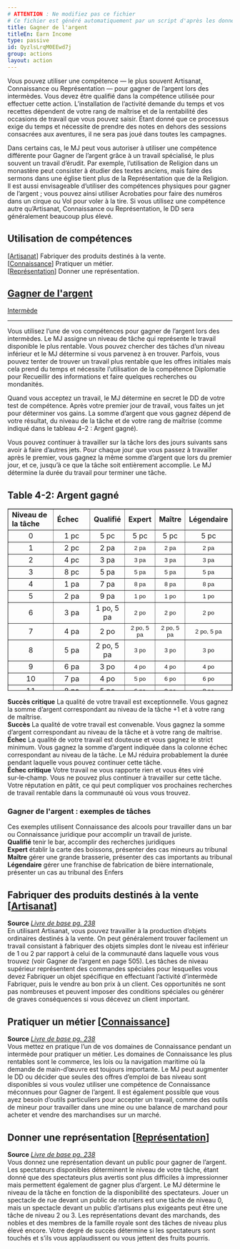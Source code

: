 ```yaml
---
# ATTENTION : Ne modifiez pas ce fichier
# Ce fichier est généré automatiquement par un script d'après les données du module Foundry VTT officiel et de sa traduction
title: Gagner de l'argent
titleEn: Earn Income
type: passive
id: QyzlsLrqM0EEwd7j
group: actions
layout: action
---
```

<p><span id="ctl00_MainContent_DetailedOutput">Vous pouvez utiliser une compétence — le plus souvent Artisanat, Connaissance ou Représentation — pour gagner de l’argent lors des intermèdes. Vous devez être qualifié dans la compétence utilisée pour effectuer cette action. L’installation de l’activité demande du temps et vos recettes dépendent de votre rang de maîtrise et de la rentabilité des occasions de travail que vous pouvez saisir. Étant donné que ce processus exige du temps et nécessite de prendre des notes en dehors des sessions consacrées aux aventures, il ne sera pas joué dans toutes les campagnes.<br></span></p><p><span id="ctl00_MainContent_DetailedOutput">Dans certains cas, le MJ peut vous autoriser à utiliser une compétence différente pour Gagner de l’argent grâce à un travail spécialisé, le plus souvent un travail d’érudit. Par exemple, l’utilisation de Religion dans un monastère peut consister à étudier des textes anciens, mais faire des sermons dans une église tient plus de la Représentation que de la Religion. Il est aussi envisageable d’utiliser des compétences physiques pour gagner de l’argent ; vous pouvez ainsi utiliser Acrobaties pour faire des numéros dans un cirque ou Vol pour voler à la tire. Si vous utilisez une compétence autre qu’Artisanat, Connaissance ou Représentation, le DD sera généralement beaucoup plus élevé.<br></span></p><h2 class="title">Utilisation de compétences</h2><p>[<u><a href="https://2e.aonprd.com/Skills.aspx?ID=4">Artisanat</a></u>] Fabriquer des produits destinés à la vente.<br>[<u><a href="https://2e.aonprd.com/Skills.aspx?ID=8">Connaissance</a></u>] Pratiquer un métier.<br>[<u><a href="https://2e.aonprd.com/Skills.aspx?ID=12">Représentation</a></u>] Donner une représentation.</p><h2 class="title"><a href="https://2e.aonprd.com/Actions.aspx?ID=23">Gagner de l'argent</a></h2><p><span class="trait" title="Une activité qui demande au moins un jour et s'accomplit uniquement lors d'un intermède porte le trait intermède."><a href="https://2e.aonprd.com/Traits.aspx?ID=49">Intermède</a></span></p><hr><p>Vous utilisez l’une de vos compétences pour gagner de l’argent lors des intermèdes. Le MJ assigne un niveau de tâche qui représente le travail disponible le plus rentable. Vous pouvez chercher des tâches d’un niveau inférieur et le MJ détermine si vous parvenez à en trouver. Parfois, vous pouvez tenter de trouver un travail plus rentable que les offres initiales mais cela prend du temps et nécessite l’utilisation de la compétence Diplomatie pour Recueillir des informations et faire quelques recherches ou mondanités.</p><p>Quand vous acceptez un travail, le MJ détermine en secret le DD de votre test de compétence. Après votre premier jour de travail, vous faites un jet pour déterminer vos gains. La somme d’argent que vous gagnez dépend de votre résultat, du niveau de la tâche et de votre rang de maîtrise (comme indiqué dans le tableau 4–2 : Argent gagné).</p><p>Vous pouvez continuer à travailler sur la tâche lors des jours suivants sans avoir à faire d’autres jets. Pour chaque jour que vous passez à travailler après le premier, vous gagnez la même somme d’argent que lors du premier jour, et ce, jusqu’à ce que la tâche soit entièrement accomplie. Le MJ détermine la durée du travail pour terminer une tâche.</p><h2>Table 4-2: Argent gagné</h2><table style="height: 408px;" border="1"><tbody><tr style="height: 17px;"><td style="width: 87px; height: 17px;"><span id="ctl00_MainContent_DetailedOutput"><strong>Niveau de la tâche</strong></span></td><td style="width: 68px; height: 17px;"><span id="ctl00_MainContent_DetailedOutput"><strong>Échec</strong></span></td><td style="width: 46px; height: 17px;"><span id="ctl00_MainContent_DetailedOutput"><strong>Qualifié</strong></span></td><td style="width: 41px; height: 17px;"><span id="ctl00_MainContent_DetailedOutput"><strong>Expert</strong></span></td><td style="width: 43px; height: 17px;"><span id="ctl00_MainContent_DetailedOutput"><strong>Maître</strong></span></td><td style="width: 64px; height: 17px;"><span id="ctl00_MainContent_DetailedOutput"><strong>Légendaire</strong></span></td></tr><tr style="height: 17px;"><td style="width: 87px; height: 17px; text-align: center;">0</td><td style="width: 68px; height: 17px; text-align: center;">1 pc</td><td style="width: 46px; height: 17px; text-align: center;"><span id="ctl00_MainContent_DetailedOutput">5 pc</span></td><td style="width: 41px; height: 17px; text-align: center;">5 pc</td><td style="width: 43px; height: 17px; text-align: center;">5 pc</td><td style="width: 64px; height: 17px; text-align: center;">5 pc</td></tr><tr style="height: 17px;"><td style="width: 87px; height: 17px; text-align: center;">1</td><td style="width: 68px; height: 17px; text-align: center;">2 pc</td><td style="width: 46px; height: 17px; text-align: center;"><span id="ctl00_MainContent_DetailedOutput">2 pa</span></td><td style="width: 41px; height: 17px; text-align: center;"><span style="font-size: 10pt; font-family: Arial;" data-sheets-value="{&quot;1&quot;:2,&quot;2&quot;:&quot;2 pa&quot;}" data-sheets-userformat="{&quot;2&quot;:513,&quot;3&quot;:{&quot;1&quot;:0},&quot;12&quot;:0}">2 pa</span></td><td style="width: 43px; height: 17px; text-align: center;"><span style="font-size: 10pt; font-family: Arial;" data-sheets-value="{&quot;1&quot;:2,&quot;2&quot;:&quot;2 pa&quot;}" data-sheets-userformat="{&quot;2&quot;:513,&quot;3&quot;:{&quot;1&quot;:0},&quot;12&quot;:0}">2 pa</span></td><td style="width: 64px; height: 17px; text-align: center;"><span style="font-size: 10pt; font-family: Arial;" data-sheets-value="{&quot;1&quot;:2,&quot;2&quot;:&quot;2 pa&quot;}" data-sheets-userformat="{&quot;2&quot;:513,&quot;3&quot;:{&quot;1&quot;:0},&quot;12&quot;:0}">2 pa</span></td></tr><tr style="height: 17px;"><td style="width: 87px; height: 17px; text-align: center;">2</td><td style="width: 68px; height: 17px; text-align: center;">4 pc</td><td style="width: 46px; height: 17px; text-align: center;">3 pa</td><td style="width: 41px; height: 17px; text-align: center;"><span style="font-size: 10pt; font-family: Arial;" data-sheets-value="{&quot;1&quot;:2,&quot;2&quot;:&quot;3 pa&quot;}" data-sheets-userformat="{&quot;2&quot;:513,&quot;3&quot;:{&quot;1&quot;:0},&quot;12&quot;:0}">3 pa</span></td><td style="width: 43px; height: 17px; text-align: center;"><span style="font-size: 10pt; font-family: Arial;" data-sheets-value="{&quot;1&quot;:2,&quot;2&quot;:&quot;3 pa&quot;}" data-sheets-userformat="{&quot;2&quot;:513,&quot;3&quot;:{&quot;1&quot;:0},&quot;12&quot;:0}">3 pa</span></td><td style="width: 64px; height: 17px; text-align: center;"><span style="font-size: 10pt; font-family: Arial;" data-sheets-value="{&quot;1&quot;:2,&quot;2&quot;:&quot;3 pa&quot;}" data-sheets-userformat="{&quot;2&quot;:513,&quot;3&quot;:{&quot;1&quot;:0},&quot;12&quot;:0}">3 pa</span></td></tr><tr style="height: 17px;"><td style="width: 87px; height: 17px; text-align: center;">3</td><td style="width: 68px; height: 17px; text-align: center;">8 pc</td><td style="width: 46px; height: 17px; text-align: center;">5 pa</td><td style="width: 41px; height: 17px; text-align: center;"><span style="font-size: 10pt; font-family: Arial;" data-sheets-value="{&quot;1&quot;:2,&quot;2&quot;:&quot;5 pa&quot;}" data-sheets-userformat="{&quot;2&quot;:513,&quot;3&quot;:{&quot;1&quot;:0},&quot;12&quot;:0}">5 pa</span></td><td style="width: 43px; height: 17px; text-align: center;"><span style="font-size: 10pt; font-family: Arial;" data-sheets-value="{&quot;1&quot;:2,&quot;2&quot;:&quot;5 pa&quot;}" data-sheets-userformat="{&quot;2&quot;:513,&quot;3&quot;:{&quot;1&quot;:0},&quot;12&quot;:0}">5 pa</span></td><td style="width: 64px; height: 17px; text-align: center;"><span style="font-size: 10pt; font-family: Arial;" data-sheets-value="{&quot;1&quot;:2,&quot;2&quot;:&quot;5 pa&quot;}" data-sheets-userformat="{&quot;2&quot;:513,&quot;3&quot;:{&quot;1&quot;:0},&quot;12&quot;:0}">5 pa</span></td></tr><tr style="height: 17px;"><td style="width: 87px; height: 17px; text-align: center;">4</td><td style="width: 68px; height: 17px; text-align: center;">1 pa</td><td style="width: 46px; height: 17px; text-align: center;">7 pa</td><td style="width: 41px; height: 17px; text-align: center;"><span style="font-size: 10pt; font-family: Arial;" data-sheets-value="{&quot;1&quot;:2,&quot;2&quot;:&quot;8 pa&quot;}" data-sheets-userformat="{&quot;2&quot;:513,&quot;3&quot;:{&quot;1&quot;:0},&quot;12&quot;:0}">8 pa</span></td><td style="width: 43px; height: 17px; text-align: center;"><span style="font-size: 10pt; font-family: Arial;" data-sheets-value="{&quot;1&quot;:2,&quot;2&quot;:&quot;8 pa&quot;}" data-sheets-userformat="{&quot;2&quot;:513,&quot;3&quot;:{&quot;1&quot;:0},&quot;12&quot;:0}">8 pa</span></td><td style="width: 64px; height: 17px; text-align: center;"><span style="font-size: 10pt; font-family: Arial;" data-sheets-value="{&quot;1&quot;:2,&quot;2&quot;:&quot;8 pa&quot;}" data-sheets-userformat="{&quot;2&quot;:513,&quot;3&quot;:{&quot;1&quot;:0},&quot;12&quot;:0}">8 pa</span></td></tr><tr style="height: 17px;"><td style="width: 87px; height: 17px; text-align: center;">5</td><td style="width: 68px; height: 17px; text-align: center;">2 pa</td><td style="width: 46px; height: 17px; text-align: center;">9 pa</td><td style="width: 41px; height: 17px; text-align: center;"><span style="font-size: 10pt; font-family: Arial;" data-sheets-value="{&quot;1&quot;:2,&quot;2&quot;:&quot;1 po&quot;}" data-sheets-userformat="{&quot;2&quot;:513,&quot;3&quot;:{&quot;1&quot;:0},&quot;12&quot;:0}">1 po</span></td><td style="width: 43px; height: 17px; text-align: center;"><span style="font-size: 10pt; font-family: Arial;" data-sheets-value="{&quot;1&quot;:2,&quot;2&quot;:&quot;1 po&quot;}" data-sheets-userformat="{&quot;2&quot;:513,&quot;3&quot;:{&quot;1&quot;:0},&quot;12&quot;:0}">1 po</span></td><td style="width: 64px; height: 17px; text-align: center;"><span style="font-size: 10pt; font-family: Arial;" data-sheets-value="{&quot;1&quot;:2,&quot;2&quot;:&quot;1 po&quot;}" data-sheets-userformat="{&quot;2&quot;:513,&quot;3&quot;:{&quot;1&quot;:0},&quot;12&quot;:0}">1 po</span></td></tr><tr style="height: 17px;"><td style="width: 87px; height: 17px; text-align: center;">6</td><td style="width: 68px; height: 17px; text-align: center;">3 pa</td><td style="width: 46px; height: 17px; text-align: center;">1 po, 5 pa</td><td style="width: 41px; height: 17px; text-align: center;"><span style="font-size: 10pt; font-family: Arial;" data-sheets-value="{&quot;1&quot;:2,&quot;2&quot;:&quot;2 po&quot;}" data-sheets-userformat="{&quot;2&quot;:513,&quot;3&quot;:{&quot;1&quot;:0},&quot;12&quot;:0}">2 po</span></td><td style="width: 43px; height: 17px; text-align: center;"><span style="font-size: 10pt; font-family: Arial;" data-sheets-value="{&quot;1&quot;:2,&quot;2&quot;:&quot;2 po&quot;}" data-sheets-userformat="{&quot;2&quot;:513,&quot;3&quot;:{&quot;1&quot;:0},&quot;12&quot;:0}">2 po</span></td><td style="width: 64px; height: 17px; text-align: center;"><span style="font-size: 10pt; font-family: Arial;" data-sheets-value="{&quot;1&quot;:2,&quot;2&quot;:&quot;2 po&quot;}" data-sheets-userformat="{&quot;2&quot;:513,&quot;3&quot;:{&quot;1&quot;:0},&quot;12&quot;:0}">2 po</span></td></tr><tr style="height: 17px;"><td style="width: 87px; height: 17px; text-align: center;">7</td><td style="width: 68px; height: 17px; text-align: center;">4 pa</td><td style="width: 46px; height: 17px; text-align: center;">2 po</td><td style="width: 41px; height: 17px; text-align: center;"><span style="font-size: 10pt; font-family: Arial;" data-sheets-value="{&quot;1&quot;:2,&quot;2&quot;:&quot;2 po, 5 pa&quot;}" data-sheets-userformat="{&quot;2&quot;:513,&quot;3&quot;:{&quot;1&quot;:0},&quot;12&quot;:0}">2 po, 5 pa</span></td><td style="width: 43px; height: 17px; text-align: center;"><span style="font-size: 10pt; font-family: Arial;" data-sheets-value="{&quot;1&quot;:2,&quot;2&quot;:&quot;2 po, 5 pa&quot;}" data-sheets-userformat="{&quot;2&quot;:513,&quot;3&quot;:{&quot;1&quot;:0},&quot;12&quot;:0}">2 po, 5 pa</span></td><td style="width: 64px; height: 17px; text-align: center;"><span style="font-size: 10pt; font-family: Arial;" data-sheets-value="{&quot;1&quot;:2,&quot;2&quot;:&quot;2 po, 5 pa&quot;}" data-sheets-userformat="{&quot;2&quot;:513,&quot;3&quot;:{&quot;1&quot;:0},&quot;12&quot;:0}">2 po, 5 pa</span></td></tr><tr style="height: 17px;"><td style="width: 87px; height: 17px; text-align: center;">8</td><td style="width: 68px; height: 17px; text-align: center;">5 pa</td><td style="width: 46px; height: 17px; text-align: center;">2 po, 5 pa</td><td style="width: 41px; height: 17px; text-align: center;"><span style="font-size: 10pt; font-family: Arial;" data-sheets-value="{&quot;1&quot;:2,&quot;2&quot;:&quot;3 po&quot;}" data-sheets-userformat="{&quot;2&quot;:513,&quot;3&quot;:{&quot;1&quot;:0},&quot;12&quot;:0}">3 po</span></td><td style="width: 43px; height: 17px; text-align: center;"><span style="font-size: 10pt; font-family: Arial;" data-sheets-value="{&quot;1&quot;:2,&quot;2&quot;:&quot;3 po&quot;}" data-sheets-userformat="{&quot;2&quot;:513,&quot;3&quot;:{&quot;1&quot;:0},&quot;12&quot;:0}">3 po</span></td><td style="width: 64px; height: 17px; text-align: center;"><span style="font-size: 10pt; font-family: Arial;" data-sheets-value="{&quot;1&quot;:2,&quot;2&quot;:&quot;3 po&quot;}" data-sheets-userformat="{&quot;2&quot;:513,&quot;3&quot;:{&quot;1&quot;:0},&quot;12&quot;:0}">3 po</span></td></tr><tr style="height: 17px;"><td style="width: 87px; height: 17px; text-align: center;">9</td><td style="width: 68px; height: 17px; text-align: center;">6 pa</td><td style="width: 46px; height: 17px; text-align: center;">3 po</td><td style="width: 41px; height: 17px; text-align: center;"><span style="font-size: 10pt; font-family: Arial;" data-sheets-value="{&quot;1&quot;:2,&quot;2&quot;:&quot;4 po&quot;}" data-sheets-userformat="{&quot;2&quot;:513,&quot;3&quot;:{&quot;1&quot;:0},&quot;12&quot;:0}">4 po</span></td><td style="width: 43px; height: 17px; text-align: center;"><span style="font-size: 10pt; font-family: Arial;" data-sheets-value="{&quot;1&quot;:2,&quot;2&quot;:&quot;4 po&quot;}" data-sheets-userformat="{&quot;2&quot;:513,&quot;3&quot;:{&quot;1&quot;:0},&quot;12&quot;:0}">4 po</span></td><td style="width: 64px; height: 17px; text-align: center;"><span style="font-size: 10pt; font-family: Arial;" data-sheets-value="{&quot;1&quot;:2,&quot;2&quot;:&quot;4 po&quot;}" data-sheets-userformat="{&quot;2&quot;:513,&quot;3&quot;:{&quot;1&quot;:0},&quot;12&quot;:0}">4 po</span></td></tr><tr style="height: 17px;"><td style="width: 87px; height: 17px; text-align: center;">10</td><td style="width: 68px; height: 17px; text-align: center;">7 pa</td><td style="width: 46px; height: 17px; text-align: center;">4 po</td><td style="width: 41px; height: 17px; text-align: center;"><span style="font-size: 10pt; font-family: Arial;" data-sheets-value="{&quot;1&quot;:2,&quot;2&quot;:&quot;5 po&quot;}" data-sheets-userformat="{&quot;2&quot;:513,&quot;3&quot;:{&quot;1&quot;:0},&quot;12&quot;:0}">5 po</span></td><td style="width: 43px; height: 17px; text-align: center;"><span style="font-size: 10pt; font-family: Arial;" data-sheets-value="{&quot;1&quot;:2,&quot;2&quot;:&quot;6 po&quot;}" data-sheets-userformat="{&quot;2&quot;:513,&quot;3&quot;:{&quot;1&quot;:0},&quot;12&quot;:0}">6 po</span></td><td style="width: 64px; height: 17px; text-align: center;"><span style="font-size: 10pt; font-family: Arial;" data-sheets-value="{&quot;1&quot;:2,&quot;2&quot;:&quot;6 po&quot;}" data-sheets-userformat="{&quot;2&quot;:513,&quot;3&quot;:{&quot;1&quot;:0},&quot;12&quot;:0}">6 po</span></td></tr><tr style="height: 17px;"><td style="width: 87px; height: 17px; text-align: center;">11</td><td style="width: 68px; height: 17px; text-align: center;">8 pa</td><td style="width: 46px; height: 17px; text-align: center;">5 po</td><td style="width: 41px; height: 17px; text-align: center;"><span style="font-size: 10pt; font-family: Arial;" data-sheets-value="{&quot;1&quot;:2,&quot;2&quot;:&quot;6 po&quot;}" data-sheets-userformat="{&quot;2&quot;:513,&quot;3&quot;:{&quot;1&quot;:0},&quot;12&quot;:0}">6 po</span></td><td style="width: 43px; height: 17px; text-align: center;"><span style="font-size: 10pt; font-family: Arial;" data-sheets-value="{&quot;1&quot;:2,&quot;2&quot;:&quot;8 po&quot;}" data-sheets-userformat="{&quot;2&quot;:513,&quot;3&quot;:{&quot;1&quot;:0},&quot;12&quot;:0}">8 po</span></td><td style="width: 64px; height: 17px; text-align: center;"><span style="font-size: 10pt; font-family: Arial;" data-sheets-value="{&quot;1&quot;:2,&quot;2&quot;:&quot;8 po&quot;}" data-sheets-userformat="{&quot;2&quot;:513,&quot;3&quot;:{&quot;1&quot;:0},&quot;12&quot;:0}">8 po</span></td></tr><tr style="height: 17px;"><td style="width: 87px; height: 17px; text-align: center;">12</td><td style="width: 68px; height: 17px; text-align: center;">9 pa</td><td style="width: 46px; height: 17px; text-align: center;">6 po</td><td style="width: 41px; height: 17px; text-align: center;"><span style="font-size: 10pt; font-family: Arial;" data-sheets-value="{&quot;1&quot;:2,&quot;2&quot;:&quot;8 po&quot;}" data-sheets-userformat="{&quot;2&quot;:513,&quot;3&quot;:{&quot;1&quot;:0},&quot;12&quot;:0}">8 po</span></td><td style="width: 43px; height: 17px; text-align: center;"><span style="font-size: 10pt; font-family: Arial;" data-sheets-value="{&quot;1&quot;:2,&quot;2&quot;:&quot;10 po&quot;}" data-sheets-userformat="{&quot;2&quot;:513,&quot;3&quot;:{&quot;1&quot;:0},&quot;12&quot;:0}">10 po</span></td><td style="width: 64px; height: 17px; text-align: center;"><span style="font-size: 10pt; font-family: Arial;" data-sheets-value="{&quot;1&quot;:2,&quot;2&quot;:&quot;10 po&quot;}" data-sheets-userformat="{&quot;2&quot;:513,&quot;3&quot;:{&quot;1&quot;:0},&quot;12&quot;:0}">10 po</span></td></tr><tr style="height: 17px;"><td style="width: 87px; height: 17px; text-align: center;">13</td><td style="width: 68px; height: 17px; text-align: center;">1 po</td><td style="width: 46px; height: 17px; text-align: center;">7 po</td><td style="width: 41px; height: 17px; text-align: center;"><span style="font-size: 10pt; font-family: Arial;" data-sheets-value="{&quot;1&quot;:2,&quot;2&quot;:&quot;10 po&quot;}" data-sheets-userformat="{&quot;2&quot;:513,&quot;3&quot;:{&quot;1&quot;:0},&quot;12&quot;:0}">10 po</span></td><td style="width: 43px; height: 17px; text-align: center;"><span style="font-size: 10pt; font-family: Arial;" data-sheets-value="{&quot;1&quot;:2,&quot;2&quot;:&quot;15 po&quot;}" data-sheets-userformat="{&quot;2&quot;:513,&quot;3&quot;:{&quot;1&quot;:0},&quot;12&quot;:0}">15 po</span></td><td style="width: 64px; height: 17px; text-align: center;"><span style="font-size: 10pt; font-family: Arial;" data-sheets-value="{&quot;1&quot;:2,&quot;2&quot;:&quot;15 po&quot;}" data-sheets-userformat="{&quot;2&quot;:513,&quot;3&quot;:{&quot;1&quot;:0},&quot;12&quot;:0}">15 po</span></td></tr><tr style="height: 17px;"><td style="width: 87px; height: 17px; text-align: center;">14</td><td style="width: 68px; height: 17px; text-align: center;">1 po, 5 pa</td><td style="width: 46px; height: 17px; text-align: center;">8 po</td><td style="width: 41px; height: 17px; text-align: center;"><span style="font-size: 10pt; font-family: Arial;" data-sheets-value="{&quot;1&quot;:2,&quot;2&quot;:&quot;15 po&quot;}" data-sheets-userformat="{&quot;2&quot;:513,&quot;3&quot;:{&quot;1&quot;:0},&quot;12&quot;:0}">15 po</span></td><td style="width: 43px; height: 17px; text-align: center;"><span style="font-size: 10pt; font-family: Arial;" data-sheets-value="{&quot;1&quot;:2,&quot;2&quot;:&quot;20 po&quot;}" data-sheets-userformat="{&quot;2&quot;:513,&quot;3&quot;:{&quot;1&quot;:0},&quot;12&quot;:0}">20 po</span></td><td style="width: 64px; height: 17px; text-align: center;"><span style="font-size: 10pt; font-family: Arial;" data-sheets-value="{&quot;1&quot;:2,&quot;2&quot;:&quot;20 po&quot;}" data-sheets-userformat="{&quot;2&quot;:513,&quot;3&quot;:{&quot;1&quot;:0},&quot;12&quot;:0}">20 po</span></td></tr><tr style="height: 17px;"><td style="width: 87px; height: 17px; text-align: center;">15</td><td style="width: 68px; height: 17px; text-align: center;">2 po</td><td style="width: 46px; height: 17px; text-align: center;">10 po</td><td style="width: 41px; height: 17px; text-align: center;"><span style="font-size: 10pt; font-family: Arial;" data-sheets-value="{&quot;1&quot;:2,&quot;2&quot;:&quot;20 po&quot;}" data-sheets-userformat="{&quot;2&quot;:513,&quot;3&quot;:{&quot;1&quot;:0},&quot;12&quot;:0}">20 po</span></td><td style="width: 43px; height: 17px; text-align: center;"><span style="font-size: 10pt; font-family: Arial;" data-sheets-value="{&quot;1&quot;:2,&quot;2&quot;:&quot;28 po&quot;}" data-sheets-userformat="{&quot;2&quot;:513,&quot;3&quot;:{&quot;1&quot;:0},&quot;12&quot;:0}">28 po</span></td><td style="width: 64px; height: 17px; text-align: center;"><span style="font-size: 10pt; font-family: Arial;" data-sheets-value="{&quot;1&quot;:2,&quot;2&quot;:&quot;28 po&quot;}" data-sheets-userformat="{&quot;2&quot;:513,&quot;3&quot;:{&quot;1&quot;:0},&quot;12&quot;:0}">28 po</span></td></tr><tr style="height: 17px;"><td style="width: 87px; height: 17px; text-align: center;">16</td><td style="width: 68px; height: 17px; text-align: center;">2 po, 5 pa</td><td style="width: 46px; height: 17px; text-align: center;">13 po</td><td style="width: 41px; height: 17px; text-align: center;"><span style="font-size: 10pt; font-family: Arial;" data-sheets-value="{&quot;1&quot;:2,&quot;2&quot;:&quot;25 po&quot;}" data-sheets-userformat="{&quot;2&quot;:513,&quot;3&quot;:{&quot;1&quot;:0},&quot;12&quot;:0}">25 po</span></td><td style="width: 43px; height: 17px; text-align: center;"><span style="font-size: 10pt; font-family: Arial;" data-sheets-value="{&quot;1&quot;:2,&quot;2&quot;:&quot;36 po&quot;}" data-sheets-userformat="{&quot;2&quot;:513,&quot;3&quot;:{&quot;1&quot;:0},&quot;12&quot;:0}">36 po</span></td><td style="width: 64px; height: 17px; text-align: center;"><span style="font-size: 10pt; font-family: Arial;" data-sheets-value="{&quot;1&quot;:2,&quot;2&quot;:&quot;40 po&quot;}" data-sheets-userformat="{&quot;2&quot;:513,&quot;3&quot;:{&quot;1&quot;:0},&quot;12&quot;:0}">40 po</span></td></tr><tr style="height: 17px;"><td style="width: 87px; height: 17px; text-align: center;">17</td><td style="width: 68px; height: 17px; text-align: center;">3 po</td><td style="width: 46px; height: 17px; text-align: center;">15 po</td><td style="width: 41px; height: 17px; text-align: center;"><span style="font-size: 10pt; font-family: Arial;" data-sheets-value="{&quot;1&quot;:2,&quot;2&quot;:&quot;30 po&quot;}" data-sheets-userformat="{&quot;2&quot;:513,&quot;3&quot;:{&quot;1&quot;:0},&quot;12&quot;:0}">30 po</span></td><td style="width: 43px; height: 17px; text-align: center;"><span style="font-size: 10pt; font-family: Arial;" data-sheets-value="{&quot;1&quot;:2,&quot;2&quot;:&quot;45 po&quot;}" data-sheets-userformat="{&quot;2&quot;:513,&quot;3&quot;:{&quot;1&quot;:0},&quot;12&quot;:0}">45 po</span></td><td style="width: 64px; height: 17px; text-align: center;"><span style="font-size: 10pt; font-family: Arial;" data-sheets-value="{&quot;1&quot;:2,&quot;2&quot;:&quot;55 po&quot;}" data-sheets-userformat="{&quot;2&quot;:513,&quot;3&quot;:{&quot;1&quot;:0},&quot;12&quot;:0}">55 po</span></td></tr><tr style="height: 17px;"><td style="width: 87px; height: 17px; text-align: center;">18</td><td style="width: 68px; height: 17px; text-align: center;">4 po</td><td style="width: 46px; height: 17px; text-align: center;">20 po</td><td style="width: 41px; height: 17px; text-align: center;"><span style="font-size: 10pt; font-family: Arial;" data-sheets-value="{&quot;1&quot;:2,&quot;2&quot;:&quot;45 po&quot;}" data-sheets-userformat="{&quot;2&quot;:513,&quot;3&quot;:{&quot;1&quot;:0},&quot;12&quot;:0}">45 po</span></td><td style="width: 43px; height: 17px; text-align: center;"><span style="font-size: 10pt; font-family: Arial;" data-sheets-value="{&quot;1&quot;:2,&quot;2&quot;:&quot;70 po&quot;}" data-sheets-userformat="{&quot;2&quot;:513,&quot;3&quot;:{&quot;1&quot;:0},&quot;12&quot;:0}">70 po</span></td><td style="width: 64px; height: 17px; text-align: center;"><span style="font-size: 10pt; font-family: Arial;" data-sheets-value="{&quot;1&quot;:2,&quot;2&quot;:&quot;90 po&quot;}" data-sheets-userformat="{&quot;2&quot;:513,&quot;3&quot;:{&quot;1&quot;:0},&quot;12&quot;:0}">90 po</span></td></tr><tr style="height: 17px;"><td style="width: 87px; height: 17px; text-align: center;">19</td><td style="width: 68px; height: 17px; text-align: center;">6 po</td><td style="width: 46px; height: 17px; text-align: center;">30 po</td><td style="width: 41px; height: 17px; text-align: center;"><span style="font-size: 10pt; font-family: Arial;" data-sheets-value="{&quot;1&quot;:2,&quot;2&quot;:&quot;60 po&quot;}" data-sheets-userformat="{&quot;2&quot;:513,&quot;3&quot;:{&quot;1&quot;:0},&quot;12&quot;:0}">60 po</span></td><td style="width: 43px; height: 17px; text-align: center;"><span style="font-size: 10pt; font-family: Arial;" data-sheets-value="{&quot;1&quot;:2,&quot;2&quot;:&quot;100 po&quot;}" data-sheets-userformat="{&quot;2&quot;:513,&quot;3&quot;:{&quot;1&quot;:0},&quot;12&quot;:0}">100 po</span></td><td style="width: 64px; height: 17px; text-align: center;"><span style="font-size: 10pt; font-family: Arial;" data-sheets-value="{&quot;1&quot;:2,&quot;2&quot;:&quot;130 po&quot;}" data-sheets-userformat="{&quot;2&quot;:513,&quot;3&quot;:{&quot;1&quot;:0},&quot;12&quot;:0}">130 po</span></td></tr><tr style="height: 17px;"><td style="width: 87px; height: 17px; text-align: center;">20</td><td style="width: 68px; height: 17px; text-align: center;">8 po</td><td style="width: 46px; height: 17px; text-align: center;">40 po</td><td style="width: 41px; height: 17px; text-align: center;"><span style="font-size: 10pt; font-family: Arial;" data-sheets-value="{&quot;1&quot;:2,&quot;2&quot;:&quot;75 po&quot;}" data-sheets-userformat="{&quot;2&quot;:513,&quot;3&quot;:{&quot;1&quot;:0},&quot;12&quot;:0}">75 po</span></td><td style="width: 43px; height: 17px; text-align: center;"><span style="font-size: 10pt; font-family: Arial;" data-sheets-value="{&quot;1&quot;:2,&quot;2&quot;:&quot;150 po&quot;}" data-sheets-userformat="{&quot;2&quot;:513,&quot;3&quot;:{&quot;1&quot;:0},&quot;12&quot;:0}">150 po</span></td><td style="width: 64px; height: 17px; text-align: center;"><span style="font-size: 10pt; font-family: Arial;" data-sheets-value="{&quot;1&quot;:2,&quot;2&quot;:&quot;200 po&quot;}" data-sheets-userformat="{&quot;2&quot;:513,&quot;3&quot;:{&quot;1&quot;:0},&quot;12&quot;:0}">200 po</span></td></tr><tr style="height: 34px;"><td style="width: 87px; height: 34px; text-align: center;"><span id="ctl00_MainContent_DetailedOutput">20 (critical success)</span></td><td style="width: 68px; height: 34px;">&nbsp;</td><td style="width: 46px; height: 34px; text-align: center;">50 po</td><td style="width: 41px; height: 34px; text-align: center;"><span style="font-size: 10pt; font-family: Arial;" data-sheets-value="{&quot;1&quot;:2,&quot;2&quot;:&quot;90 po&quot;}" data-sheets-userformat="{&quot;2&quot;:513,&quot;3&quot;:{&quot;1&quot;:0},&quot;12&quot;:0}">90 po</span></td><td style="width: 43px; height: 34px; text-align: center;"><span style="font-size: 10pt; font-family: Arial;" data-sheets-value="{&quot;1&quot;:2,&quot;2&quot;:&quot;175 po&quot;}" data-sheets-userformat="{&quot;2&quot;:513,&quot;3&quot;:{&quot;1&quot;:0},&quot;12&quot;:0}">175 po</span></td><td style="width: 64px; height: 34px; text-align: center;"><span style="font-size: 10pt; font-family: Arial;" data-sheets-value="{&quot;1&quot;:2,&quot;2&quot;:&quot;300 po&quot;}" data-sheets-userformat="{&quot;2&quot;:513,&quot;3&quot;:{&quot;1&quot;:0},&quot;12&quot;:0}">300 po</span></td></tr></tbody></table><p><strong>Succès critique</strong> La qualité de votre travail est exceptionnelle. Vous gagnez la somme d’argent correspondant au niveau de la tâche +1 et à votre rang de maîtrise.<br><strong>Succès</strong> La qualité de votre travail est convenable. Vous gagnez la somme d’argent correspondant au niveau de la tâche et à votre rang de maîtrise.<br><strong>Échec</strong> La qualité de votre travail est douteuse et vous gagnez le strict minimum. Vous gagnez la somme d’argent indiquée dans la colonne échec correspondant au niveau de la tâche. Le MJ réduira probablement la durée pendant laquelle vous pouvez continuer cette tâche.<br><strong>Échec critique</strong> Votre travail ne vous rapporte rien et vous êtes viré sur‑le‑champ. Vous ne pouvez plus continuer à travailler sur cette tâche. Votre réputation en pâtit, ce qui peut compliquer vos prochaines recherches de travail rentable dans la communauté où vous vous trouvez.</p><h3 class="title">Gagner de l'argent : exemples de tâches</h3><p>Ces exemples utilisent Connaissance des alcools pour travailler dans un bar ou Connaissance juridique pour accomplir un travail de juriste.<br><strong>Qualifié</strong> tenir le bar, accomplir des recherches juridiques<br><strong>Expert</strong> établir la carte des boissons, présenter des cas mineurs au tribunal<br><strong>Maître</strong> gérer une grande brasserie, présenter des cas importants au tribunal<br><strong>Légendaire</strong> gérer une franchise de fabrication de bière internationale, présenter un cas au tribunal des Enfers</p><h2 class="title">Fabriquer des produits destinés à la vente [<a href="https://2e.aonprd.com/Skills.aspx?ID=4">Artisanat</a>]</h2><p><strong>Source</strong> <a class="external-link" href="https://paizo.com/products/btq01y0k?Pathfinder-Core-Rulebook" target="_blank" rel="noopener"><em>Livre de base pg. 238</em></a><br>En utilisant Artisanat, vous pouvez travailler à la production d’objets ordinaires destinés à la vente. On peut généralement trouver facilement un travail consistant à fabriquer des objets simples dont le niveau est inférieur de 1 ou 2 par rapport à celui de la communauté dans laquelle vous vous trouvez (voir Gagner de l’argent en page 505). Les tâches de niveau supérieur représentent des commandes spéciales pour lesquelles vous devez Fabriquer un objet spécifique en effectuant l’activité d’intermède Fabriquer, puis le vendre au bon prix à un client. Ces opportunités ne sont pas nombreuses et peuvent imposer des conditions spéciales ou générer de graves conséquences si vous décevez un client important.</p><h2 class="title">Pratiquer un métier [<a href="https://2e.aonprd.com/Skills.aspx?ID=8">Connaissance</a>]</h2><p><strong>Source</strong> <a class="external-link" href="https://paizo.com/products/btq01y0k?Pathfinder-Core-Rulebook" target="_blank" rel="noopener"><em>Livre de base pg. 238</em></a><br>Vous mettez en pratique l’un de vos domaines de Connaissance pendant un intermède pour pratiquer un métier. Les domaines de Connaissance les plus rentables sont le commerce, les lois ou la navigation maritime où la demande de main-d’œuvre est toujours importante. Le MJ peut augmenter le DD ou décider que seules des offres d’emploi de bas niveau sont disponibles si vous voulez utiliser une compétence de Connaissance méconnues pour Gagner de l’argent. Il est également possible que vous ayez besoin d’outils particuliers pour accepter un travail, comme des outils de mineur pour travailler dans une mine ou une balance de marchand pour acheter et vendre des marchandises sur un marché.</p><h2 class="title">Donner une représentation [<a href="https://2e.aonprd.com/Skills.aspx?ID=12">Représentation</a>]</h2><p><strong>Source</strong> <a class="external-link" href="https://paizo.com/products/btq01y0k?Pathfinder-Core-Rulebook" target="_blank" rel="noopener"><em>Livre de base pg. 238</em></a><br>Vous donnez une représentation devant un public pour gagner de l’argent. Les spectateurs disponibles déterminent le niveau de votre tâche, étant donné que des spectateurs plus avertis sont plus difficiles à impressionner mais permettent également de gagner plus d’argent. Le MJ détermine le niveau de la tâche en fonction de la disponibilité des spectateurs. Jouer un spectacle de rue devant un public de roturiers est une tâche de niveau 0, mais un spectacle devant un public d’artisans plus exigeants peut être une tâche de niveau 2 ou 3. Les représentations devant des marchands, des nobles et des membres de la famille royale sont des tâches de niveau plus élevé encore. Votre degré de succès détermine si les spectateurs sont touchés et s’ils vous applaudissent ou vous jettent des fruits pourris.</p>
